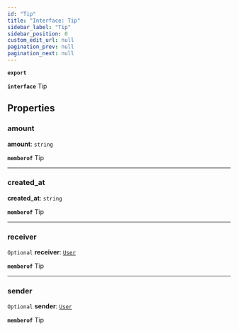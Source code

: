 ```yaml
---
id: "Tip"
title: "Interface: Tip"
sidebar_label: "Tip"
sidebar_position: 0
custom_edit_url: null
pagination_prev: null
pagination_next: null
---
```


**`export`**

**`interface`** Tip

## Properties

### amount

 **amount**: `string`

**`memberof`** Tip

___

### created\_at

 **created\_at**: `string`

**`memberof`** Tip

___

### receiver

 `Optional` **receiver**: [`User`](User.md)

**`memberof`** Tip

___

### sender

 `Optional` **sender**: [`User`](User.md)

**`memberof`** Tip
